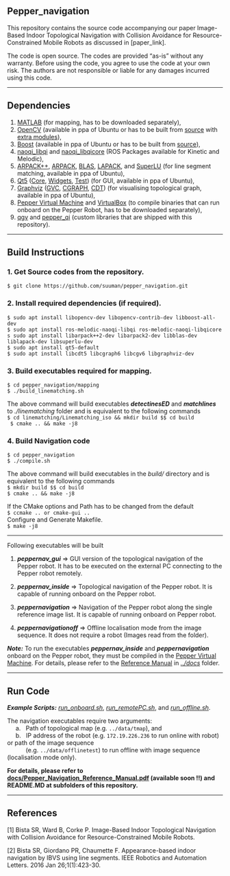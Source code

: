 ## Pepper_navigation

This repository contains the source code accompanying our paper Image-Based Indoor Topological Navigation with Collision Avoidance for Resource-Constrained Mobile Robots as
discussed in [paper_link].  

The code is open source. The codes are provided “as-is” without any warranty. Before using the code, you agree to use the code at
your own risk. The authors are not responsible or liable for any damages incurred using this code.

----------------------------------------------------------------------------------------------------------------------------------------------------------------------------------
## Dependencies
1. [MATLAB](https://au.mathworks.com/products/matlab.html) (for mapping, has to be downloaded separately),
2. [OpenCV](https://opencv.org/) (available in ppa of Ubuntu or has to be built from [source](https://github.com/opencv/opencv.git) with [extra modules](https://github.com/opencv/opencv_contrib.git)),
3. [Boost](https://www.boost.org/) (available in ppa of Ubuntu or has to be built from [source](https://github.com/boostorg/boost/tree/boost-1.65.1)),
4. [naoqi_libqi](http://wiki.ros.org/naoqi_libqi) and [naoqi_libqicore](http://wiki.ros.org/naoqi_libqicore) (ROS Packages available for Kinetic and Melodic),
5. [ARPACK++](http://www.ime.unicamp.br/~chico/arpack++/), [ARPACK](https://www.caam.rice.edu/software/ARPACK/), [BLAS](http://www.netlib.org/blas/), [LAPACK](http://www.netlib.org/lapack/), and [SuperLU](https://portal.nersc.gov/project/sparse/superlu/) (for line segment matching, available in ppa of Ubuntu),
6. [Qt5](https://doc.qt.io/qt-5/index.html) ([Core](https://doc.qt.io/qt-5/qtcore-index.html), [Widgets](https://doc.qt.io/qt-5/qtwidgets-index.html), [Test](https://doc.qt.io/qt-5/qttest-index.html)) (for GUI, available in ppa of Ubuntu),
7. [Graphviz](https://graphviz.org/) ([GVC](https://graphviz.org/pdf/gvc.3.pdf), [CGRAPH](https://graphviz.org/pdf/cgraph.3.pdf), [CDT](https://graphviz.org/pdf/cdt.3.pdf)) (for visualising topological graph, available in ppa of Ubuntu),
8. [Pepper Virtual Machine](https://bitbucket.org/pepper_qut/virtual-machine.git) and [VirtualBox](https://www.virtualbox.org) (to compile binaries that can run onboard on the Pepper Robot, has to be downloaded separately),
9. [qgv](https://github.com/suuman/pepper_navigation/tree/main/qgv) and [pepper_qi](https://github.com/suuman/pepper_navigation/tree/main/pepper_qi) (custom libraries that are shipped with this repository).

----------------------------------------------------------------------------------------------------------------------------------------------------------------------------------

## Build Instructions

### 1. Get Source codes from the repository. 
   `$ git clone https://github.com/suuman/pepper_navigation.git`

### 2. Install required dependencies (if required).
`$ sudo apt install libopencv-dev libopencv-contrib-dev libboost-all-dev`  
`$ sudo apt install ros-melodic-naoqi-libqi ros-melodic-naoqi-libqicore`  
`s sudo apt install libarpack++2-dev libarpack2-dev libblas-dev liblapack-dev libsuperlu-dev`  
`$ sudo apt install qt5-default`  
`$ sudo apt install libcdt5 libcgraph6 libcgv6 libgraphviz-dev`

### 3. Build executables required for mapping.
  `$ cd pepper_navigation/mapping`  
  `$ ./build_linematching.sh`

  The above command will build executables ***detectinesED*** and ***matchlines*** to *./linematching* folder and is equivalent to the following commands  
   `$ cd linematching/Linematching_iso && mkdir build $$ cd build`  
  ` $ cmake .. && make -j8`
### 4. Build Navigation code
`$ cd pepper_navigation`  
`$ ./compile.sh`  

   The above command will build executables in the *build/* directory and is equivalent to the following commands  
   `$ mkdir build $$ cd build`  
   `$ cmake .. && make -j8`  

   If the CMake options and Path has to be changed from the default  
	`$ ccmake .. or cmake-gui ..`   
  Configure and Generate Makefile.  
    `$ make -j8`
  
_______________________________________________________________________________________________________________________________________________________________________________________________________

  Following executables will be built  
 
1. ***peppernav_gui*** => GUI version of the topological navigation of the Pepper robot. It has to be executed on the external PC connecting to the Pepper robot remotely.  

2. ***peppernav_inside*** => Topological navigation of the Pepper robot. It is capable of running onboard on the Pepper robot.  

3. ***peppernavigation*** => Navigation of the Pepper robot along the single reference image list. It is capable of running onboard on Pepper robot.  

4. ***peppernavigationoff*** => Offline localisation mode from the image sequence. It does not require a robot (Images read from the folder).  

***Note:*** To run the executables ***peppernav_inside*** and ***peppernavigation*** onboard on the Pepper robot, they must be compiled in the [Pepper Virtual Machine](https://bitbucket.org/pepper_qut/virtual-machine.git). For details, please refer to the [Reference Manual](https://github.com/suuman/pepper_navigation/tree/main/docs/Pepper_Navigation_Reference_Manual.pdf) in [*../docs*](https://github.com/suuman/pepper_navigation/tree/main/docs) folder.

----------------------------------------------------------------------------------------------------------------------------------------------------------------------------------

## Run Code 
***Example Scripts:*** [*run_onboard.sh*](https://github.com/suuman/pepper_navigation/blob/main/run_onboard.sh), [*run_remotePC.sh*](https://github.com/suuman/pepper_navigation/blob/main/run_remotePC.sh), and [*run_offline.sh*](https://github.com/suuman/pepper_navigation/blob/main/run_offline.sh).    

The navigation executables require two arguments:  
&nbsp;&nbsp;&nbsp;&nbsp; a. &nbsp; Path of topological map (e.g. `../data/tmap`), and   
&nbsp;&nbsp;&nbsp;&nbsp; b. &nbsp; IP address of the robot (e.g. `172.19.226.236` to run online with robot) or path of the image sequence  
&nbsp;&nbsp;&nbsp;&nbsp;&nbsp;&nbsp;&nbsp;&nbsp;&nbsp;&nbsp; (e.g. `../data/offlinetest`) to run offline with image sequence (localisation mode only). 


**For details, please refer to [docs/Pepper_Navigation_Reference_Manual.pdf](https://github.com/suuman/pepper_navigation/tree/main/docs/Pepper_Navigation_Reference_Manual.pdf) (available soon !!) and README.MD at subfolders of this repository.**

----------------------------------------------------------------------------------------------------------------------------------------------------------------------------------
## References
[1]  Bista SR, Ward B, Corke P. Image-Based Indoor Topological Navigation with Collision Avoidance for Resource-Constrained Mobile Robots.   

[2]  Bista SR, Giordano PR, Chaumette F. Appearance-based indoor navigation by IBVS using line segments. IEEE Robotics and Automation Letters. 2016 Jan 26;1(1):423-30.

###
